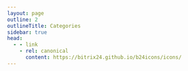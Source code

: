 ```yaml
---
layout: page
outline: 2
outlineTitle: Categories
sidebar: true
head:
  - - link
    - rel: canonical
      content: https://bitrix24.github.io/b24icons/icons/
---
```


<script setup lang="ts">
import { ref } from 'vue';
import metaData from '@bitrix24/b24icons-vue/metadata.json';
import PageContainer from '~/.vitepress/theme/components/PageContainer.vue';
import List from '~/.vitepress/theme/components/icons/List.vue';
import type { IconRow } from '~/.vitepress/theme/types';

const list: Ref<IconRow[]> = ref(metaData.list as unknown as IconRow[])

</script>

<div class="VPDoc content">
	<PageContainer>
		<List :icons="list" />
	</PageContainer>
</div>